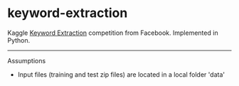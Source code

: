 keyword-extraction
==================

Kaggle [Keyword Extraction](https://www.kaggle.com/c/facebook-recruiting-iii-keyword-extraction) competition from Facebook. Implemented in Python.

---

Assumptions

* Input files (training and test zip files) are located in a local folder 'data'